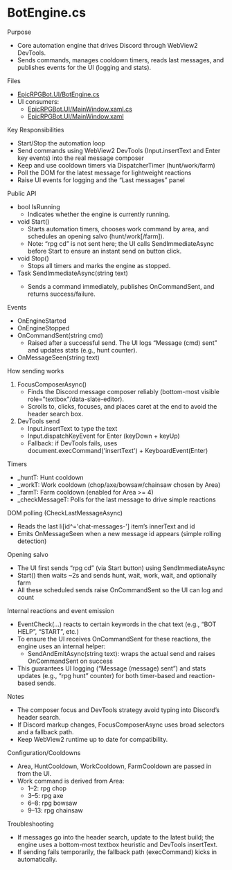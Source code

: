 # BotEngine.cs

Purpose
- Core automation engine that drives Discord through WebView2 DevTools.
- Sends commands, manages cooldown timers, reads last messages, and publishes events for the UI (logging and stats).

Files
- [EpicRPGBot.UI/BotEngine.cs](EpicRPGBot.UI/BotEngine.cs:1)
- UI consumers:
  - [EpicRPGBot.UI/MainWindow.xaml.cs](EpicRPGBot.UI/MainWindow.xaml.cs:1)
  - [EpicRPGBot.UI/MainWindow.xaml](EpicRPGBot.UI/MainWindow.xaml:1)

Key Responsibilities
- Start/Stop the automation loop
- Send commands using WebView2 DevTools (Input.insertText and Enter key events) into the real message composer
- Keep and use cooldown timers via DispatcherTimer (hunt/work/farm)
- Poll the DOM for the latest message for lightweight reactions
- Raise UI events for logging and the “Last messages” panel

Public API
- bool IsRunning
  - Indicates whether the engine is currently running.
- void Start()
  - Starts automation timers, chooses work command by area, and schedules an opening salvo (hunt/work[/farm]).
  - Note: “rpg cd” is not sent here; the UI calls SendImmediateAsync before Start to ensure an instant send on button click.
- void Stop()
  - Stops all timers and marks the engine as stopped.
- Task<bool> SendImmediateAsync(string text)
  - Sends a command immediately, publishes OnCommandSent, and returns success/failure.

Events
- OnEngineStarted
- OnEngineStopped
- OnCommandSent(string cmd)
  - Raised after a successful send. The UI logs “Message (cmd) sent” and updates stats (e.g., hunt counter).
- OnMessageSeen(string text)

How sending works
1) FocusComposerAsync()
   - Finds the Discord message composer reliably (bottom-most visible role="textbox"/data-slate-editor).
   - Scrolls to, clicks, focuses, and places caret at the end to avoid the header search box.
2) DevTools send
   - Input.insertText to type the text
   - Input.dispatchKeyEvent for Enter (keyDown + keyUp)
   - Fallback: if DevTools fails, uses document.execCommand('insertText') + KeyboardEvent(Enter)

Timers
- _huntT: Hunt cooldown
- _workT: Work cooldown (chop/axe/bowsaw/chainsaw chosen by Area)
- _farmT: Farm cooldown (enabled for Area >= 4)
- _checkMessageT: Polls for the last message to drive simple reactions

DOM polling (CheckLastMessageAsync)
- Reads the last li[id^='chat-messages-'] item’s innerText and id
- Emits OnMessageSeen when a new message id appears (simple rolling detection)

Opening salvo
- The UI first sends “rpg cd” (via Start button) using SendImmediateAsync
- Start() then waits ~2s and sends hunt, wait, work, wait, and optionally farm
- All these scheduled sends raise OnCommandSent so the UI can log and count

Internal reactions and event emission
- EventCheck(...) reacts to certain keywords in the chat text (e.g., “BOT HELP”, “START”, etc.)
- To ensure the UI receives OnCommandSent for these reactions, the engine uses an internal helper:
  - SendAndEmitAsync(string text): wraps the actual send and raises OnCommandSent on success
- This guarantees UI logging (“Message (message) sent”) and stats updates (e.g., “rpg hunt” counter) for both timer-based and reaction-based sends.

Notes
- The composer focus and DevTools strategy avoid typing into Discord’s header search.
- If Discord markup changes, FocusComposerAsync uses broad selectors and a fallback path.
- Keep WebView2 runtime up to date for compatibility.

Configuration/Cooldowns
- Area, HuntCooldown, WorkCooldown, FarmCooldown are passed in from the UI.
- Work command is derived from Area:
  - 1–2: rpg chop
  - 3–5: rpg axe
  - 6–8: rpg bowsaw
  - 9–13: rpg chainsaw

Troubleshooting
- If messages go into the header search, update to the latest build; the engine uses a bottom-most textbox heuristic and DevTools insertText.
- If sending fails temporarily, the fallback path (execCommand) kicks in automatically.